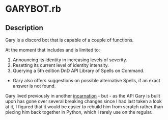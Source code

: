 # GARYBOT.rb

## Description
Gary is a discord bot that is capable of a couple of functions.

At the moment that includes and is limited to:
1. Announcing its identity in increasing levels of severity.
2. Resetting its current level of identity intensity.
3. Querying a 5th edition DnD API Library of Spells on Command.
  - Gary also offers suggestions on possible alternative Spells, if an exact answer is not found.

Gary lived previously in another [incarnation](https://github.com/ThamasMc/Gary) - but - as the API Gary is built upon has gone over several breaking changes since I had last taken a look at it, I figured that it would be easier to rebuild him from scratch rather than piecing him back together in Python, which I rarely use on the regular.

